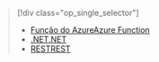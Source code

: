 > [!div class="op_single_selector"]
> * [<span data-ttu-id="660d3-101">Função do Azure</span><span class="sxs-lookup"><span data-stu-id="660d3-101">Azure Function</span></span>](../articles/media-services/media-services-dotnet-how-to-use-azure-functions.md)
> * [<span data-ttu-id="660d3-102">.NET</span><span class="sxs-lookup"><span data-stu-id="660d3-102">.NET</span></span>](../articles/media-services/media-services-dotnet-how-to-use.md)
> * [<span data-ttu-id="660d3-103">REST</span><span class="sxs-lookup"><span data-stu-id="660d3-103">REST</span></span>](../articles/media-services/media-services-rest-how-to-use.md)
>  
> 

